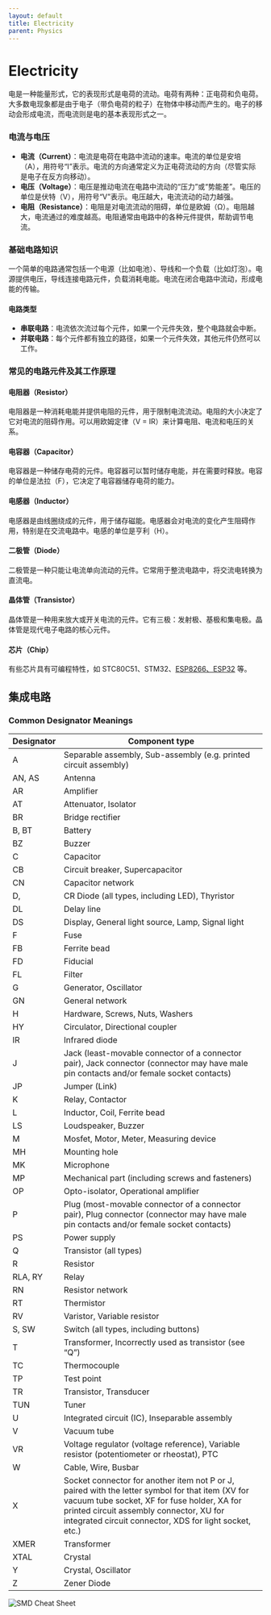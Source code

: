 ```yaml
---
layout: default
title: Electricity
parent: Physics
---
```


# Electricity

电是一种能量形式，它的表现形式是电荷的流动。电荷有两种：正电荷和负电荷。大多数电现象都是由于电子（带负电荷的粒子）在物体中移动而产生的。电子的移动会形成电流，而电流则是电的基本表现形式之一。

### 电流与电压

- **电流（Current）**：电流是电荷在电路中流动的速率。电流的单位是安培（A），用符号“I”表示。电流的方向通常定义为正电荷流动的方向（尽管实际是电子在反方向移动）。
- **电压（Voltage）**：电压是推动电流在电路中流动的“压力”或“势能差”。电压的单位是伏特（V），用符号“V”表示。电压越大，电流流动的动力越强。
- **电阻（Resistance）**：电阻是对电流流动的阻碍，单位是欧姆（Ω）。电阻越大，电流通过的难度越高。电阻通常由电路中的各种元件提供，帮助调节电流。

### 基础电路知识

一个简单的电路通常包括一个电源（比如电池）、导线和一个负载（比如灯泡）。电源提供电压，导线连接电路元件，负载消耗电能。电流在闭合电路中流动，形成电能的传输。

#### 电路类型

- **串联电路**：电流依次流过每个元件，如果一个元件失效，整个电路就会中断。
- **并联电路**：每个元件都有独立的路径，如果一个元件失效，其他元件仍然可以工作。

### 常见的电路元件及其工作原理

#### 电阻器（Resistor）

电阻器是一种消耗电能并提供电阻的元件，用于限制电流流动。电阻的大小决定了它对电流的阻碍作用。可以用欧姆定律（V = IR）来计算电阻、电流和电压的关系。

#### 电容器（Capacitor）

电容器是一种储存电荷的元件。电容器可以暂时储存电能，并在需要时释放。电容的单位是法拉（F），它决定了电容器储存电荷的能力。

#### 电感器（Inductor）

电感器是由线圈绕成的元件，用于储存磁能。电感器会对电流的变化产生阻碍作用，特别是在交流电路中。电感的单位是亨利（H）。

#### 二极管（Diode）

二极管是一种只能让电流单向流动的元件。它常用于整流电路中，将交流电转换为直流电。

#### 晶体管（Transistor）

晶体管是一种用来放大或开关电流的元件。它有三极：发射极、基极和集电极。晶体管是现代电子电路的核心元件。

#### 芯片（Chip）

有些芯片具有可编程特性，如 STC80C51、STM32、[ESP8266、ESP32](../espx) 等。

## 集成电路

### Common Designator Meanings

| Designator | Component type |
|---|---|
| A | Separable assembly, Sub-assembly (e.g. printed circuit assembly) |
| AN, AS | Antenna |
| AR | Amplifier |
| AT | Attenuator, Isolator |
| BR | Bridge rectifier |
| B, BT | Battery |
| BZ | Buzzer |
| C | Capacitor |
| CB | Circuit breaker, Supercapacitor |
| CN | Capacitor network |
| D, | CR Diode (all types, including LED), Thyristor |
| DL | Delay line |
| DS | Display, General light source, Lamp, Signal light |
| F | Fuse |
| FB | Ferrite bead |
| FD | Fiducial |
| FL | Filter |
| G | Generator, Oscillator |
| GN | General network |
| H | Hardware, Screws, Nuts, Washers |
| HY | Circulator, Directional coupler |
| IR | Infrared diode |
| J | Jack (least-movable connector of a connector pair), Jack connector (connector may have male pin contacts and/or female socket contacts) |
| JP | Jumper (Link) |
| K | Relay, Contactor |
| L | Inductor, Coil, Ferrite bead |
| LS | Loudspeaker, Buzzer |
| M | Mosfet, Motor, Meter, Measuring device |
| MH | Mounting hole |
| MK | Microphone |
| MP | Mechanical part (including screws and fasteners) |
| OP | Opto-isolator, Operational amplifier |
| P | Plug (most-movable connector of a connector pair), Plug connector (connector may have male pin contacts and/or female socket contacts) |
| PS | Power supply |
| Q | Transistor (all types) |
| R | Resistor |
| RLA, RY | Relay |
| RN | Resistor network |
| RT | Thermistor |
| RV | Varistor, Variable resistor |
| S, SW | Switch (all types, including buttons) |
| T | Transformer, Incorrectly used as transistor (see “Q”) |
| TC | Thermocouple |
| TP | Test point |
| TR | Transistor, Transducer |
| TUN | Tuner |
| U | Integrated circuit (IC), Inseparable assembly |
| V | Vacuum tube |
| VR | Voltage regulator (voltage reference), Variable resistor (potentiometer or rheostat), PTC |
| W | Cable, Wire, Busbar |
| X | Socket connector for another item not P or J, paired with the letter symbol for that item (XV for vacuum tube socket, XF for fuse holder, XA for printed circuit assembly connector, XU for integrated circuit connector, XDS for light socket, etc.) |
| XMER | Transformer |
| XTAL | Crystal |
| Y | Crystal, Oscillator |
| Z | Zener Diode |

![SMD Cheat Sheet](https://mechaelephant.com/dev/img/smd_cheat_sheet.png)
